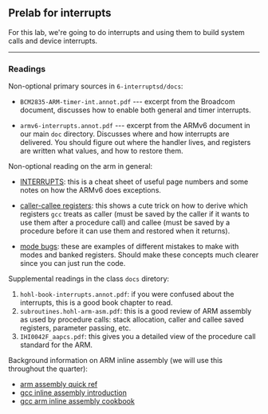 ## Prelab for interrupts

For this lab, we're going to do interrupts and using them to build system
calls and device interrupts.

---------------------------------------------------------------------------
### Readings

Non-optional primary sources in `6-interruptsd/docs`:

  - `BCM2835-ARM-timer-int.annot.pdf` --- excerpt from the Broadcom document,
     discusses how to enable both general and timer interrupts.

   - `armv6-interrupts.annot.pdf` ---  excerpt from the ARMv6 document in 
     our main `doc` directory.  Discusses where and how interrupts are delivered.
     You should figure out where the handler lives, and registers are written
     what values, and how to restore them.

Non-optional reading on the arm in general:

  - [INTERRUPTS](../../notes/interrupts/INTERRUPT-CHEAT-SHEET.md): this is a cheat sheet of useful page
    numbers and some notes on how the ARMv6 does exceptions.

  - [caller-callee registers](../../notes/caller-callee/README.md):
    this shows a cute trick on how to derive which registers `gcc` treats
    as caller (must be saved by the caller if it wants to use them after
    a procedure call) and callee (must be saved by a procedure before
    it can use them and restored when it returns).

  - [mode bugs](../../notes/mode-bugs/README.md): these are examples
    of different mistakes to make with modes and banked registers.
    Should make these concepts much clearer since you can just run
    the code.

Supplemental readings in the class `docs` diretory:

  1. `hohl-book-interrupts.annot.pdf`: if you were confused
     about the interrupts, this is a good book chapter to read.
  2. `subroutines.hohl-arm-asm.pdf`: this is a good review
     of ARM assembly as used by procedure calls: stack allocation,
     caller and callee saved registers, parameter passing, etc.
  3. `IHI0042F_aapcs.pdf`: this gives you a detailed view
     of the procedure call standard for the ARM.

Background information on ARM inline assembly (we will use this throughout
the quarter):

  - [arm assembly quick ref](../../docs/arm-asm-quick-ref.pdf)
  - [gcc inline assembly introduction](http://199.104.150.52/computers/gcc_inline.html)
  - [gcc arm inline assembly cookbook](../../docs/ARM-GCC-Inline-Assembler-Cookbook.pdf)
